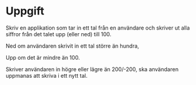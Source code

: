 ﻿# Uppgift
Skriv en applikation som tar in ett tal från en användare och skriver
ut alla siffror från det talet upp (eller ned) till 100. 

Ned om användaren skrivit in ett tal större än hundra, 

Upp om det är mindre än 100. 

Skriver användaren in högre eller lägre än 200/-200, ska
användaren uppmanas att skriva i ett nytt tal.
